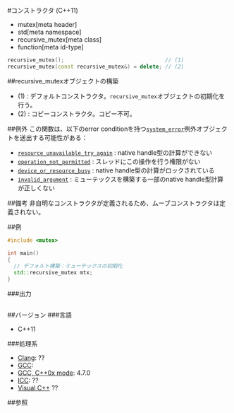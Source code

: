 #コンストラクタ (C++11)
* mutex[meta header]
* std[meta namespace]
* recursive_mutex[meta class]
* function[meta id-type]

```cpp
recursive_mutex();                                // (1)
recursive_mutex(const recursive_mutex&) = delete; // (2)
```

##recursive_mutexオブジェクトの構築
- (1) : デフォルトコンストラクタ。`recursive_mutex`オブジェクトの初期化を行う。
- (2) : コピーコンストラクタ。コピー不可。


##例外
この関数は、以下のerror conditionを持つ[`system_error`](/reference/system_error/system_error.md)例外オブジェクトを送出する可能性がある：

- [`resource_unavailable_try_again`](/reference/system_error/errc.md) : native handle型の計算ができない
- [`operation_not_permitted`](/reference/system_error/errc.md) : スレッドにこの操作を行う権限がない
- [`device_or_resource_busy`](/reference/system_error/errc.md) : native handle型の計算がロックされている
- [`invalid_argument`](/reference/system_error/errc.md) : ミューテックスを構築する一部のnative handle型計算が正しくない


##備考
非自明なコンストラクタが定義されるため、ムーブコンストラクタは定義されない。


##例
```cpp
#include <mutex>

int main()
{
  // デフォルト構築：ミューテックスの初期化
  std::recursive_mutex mtx;
}
```

###出力
```
```

##バージョン
###言語
- C++11

###処理系
- [Clang](/implementation.md#clang): ??
- [GCC](/implementation.md#gcc): 
- [GCC, C++0x mode](/implementation.md#gcc): 4.7.0
- [ICC](/implementation.md#icc): ??
- [Visual C++](/implementation.md#visual_cpp) ??


##参照


